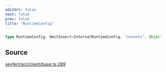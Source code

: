```yaml
---
editUrl: false
next: false
prev: false
title: "RuntimeConfig"
---
```


```ts
type RuntimeConfig: OmitInsert<InternalRuntimeConfig, "intents", Object>;
```

## Source

[seyfert/src/client/base.ts:289](https://github.com/potoland/potocuit/blob/fe122a1/src/client/base.ts#L289)
